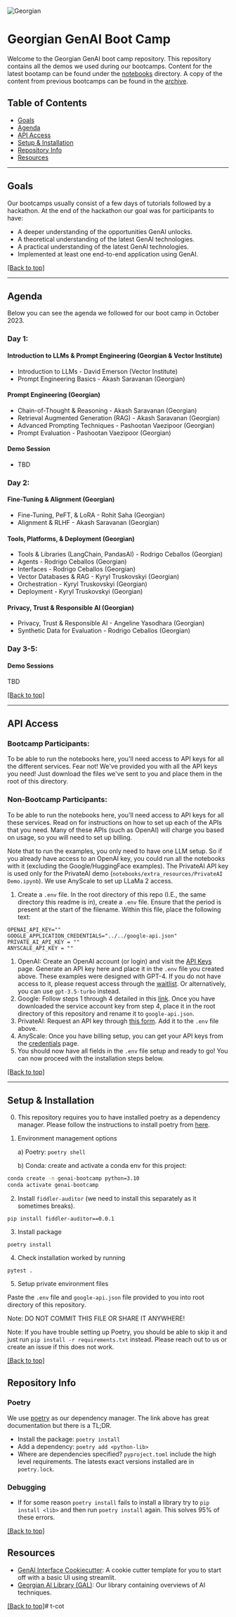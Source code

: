 ![Georgian](assets/georgian-logo.png)

# Georgian GenAI Boot Camp

Welcome to the Georgian GenAI boot camp repository. This repository contains all the demos we used during our bootcamps. Content for the latest bootamp can be found under the [notebooks](https://github.com/georgian-io/genai-bootcamp/tree/main/notebooks) directory. A copy of the content from previous bootcamps can be found in the [archive](https://github.com/georgian-io/genai-bootcamp/tree/main/archive).

## Table of Contents

* [Goals](#goals)
* [Agenda](#agenda)
* [API Access](#api-access)
* [Setup & Installation](#setup--installation)
* [Repository Info](#repository-info)
* [Resources](#resources)

---
## Goals
Our bootcamps usually consist of a few days of tutorials followed by a hackathon. At the end of the hackathon our goal was for participants to have:
- A deeper understanding of the opportunities GenAI unlocks.
- A theoretical understanding of the latest GenAI technologies.
- A practical understanding of the latest GenAI technologies.
- Implemented at least one end-to-end application using GenAI.

[[Back to top]](#)

---
## Agenda

Below you can see the agenda we followed for our boot camp in October 2023. 

### Day 1: 

#### Introduction to LLMs & Prompt Engineering (Georgian & Vector Institute)
* Introduction to LLMs - David Emerson (Vector Institute)
* Prompt Engineering Basics - Akash Saravanan (Georgian)

#### Prompt Engineering (Georgian)
* Chain-of-Thought & Reasoning - Akash Saravanan (Georgian)
* Retrieval Augmented Generation (RAG) - Akash Saravanan (Georgian)
* Advanced Prompting Techniques - Pashootan Vaezipoor (Georgian)
* Prompt Evaluation - Pashootan Vaezipoor (Georgian)

#### Demo Session 
* TBD

### Day 2:
#### Fine-Tuning & Alignment (Georgian)
* Fine-Tuning, PeFT, & LoRA - Rohit Saha (Georgian)
* Alignment & RLHF - Akash Saravanan (Georgian)

#### Tools, Platforms, & Deployment (Georgian)
* Tools & Libraries (LangChain, PandasAI) - Rodrigo Ceballos (Georgian)
* Agents - Rodrigo Ceballos (Georgian)
* Interfaces - Rodrigo Ceballos (Georgian)
* Vector Databases & RAG - Kyryl Truskovskyi (Georgian)
* Orchestration - Kyryl Truskovskyi (Georgian)
* Deployment - Kyryl Truskovskyi (Georgian)

#### Privacy, Trust & Responsible AI (Georgian)
* Privacy, Trust & Responsible AI - Angeline Yasodhara (Georgian)
* Synthetic Data for Evaluation - Rodrigo Ceballos (Georgian)

### Day 3-5:

#### Demo Sessions
TBD

[[Back to top]](#)

---
## API Access

### Bootcamp Participants:

To be able to run the notebooks here, you'll need access to API keys for all the different services. Fear not! We've provided you with all the API keys you need! Just download the files we've sent to you and place them in the root of this directory.

### Non-Bootcamp Participants:

To be able to run the notebooks here, you'll need access to API keys for all these services. Read on for instructions on how to set up each of the APIs that you need. Many of these APIs (such as OpenAI) will charge you based on usage, so you will need to set up billing.

Note that to run the examples, you only need to have one LLM setup. So if you already have access to an OpenAI key, you could run all the notebooks with it (excluding the Google/HuggingFace examples). The PrivateAI API key is used only for the PrivateAI demo (`notebooks/extra_resources/PrivateAI Demo.ipynb`). We use AnyScale to set up LLaMa 2 access. 

1. Create a `.env` file. In the root directory of this repo (I.E., the same directory this readme is in), create a `.env` file. Ensure that the period is present at the start of the filename. Within this file, place the following text:
```
OPENAI_API_KEY=""
GOOGLE_APPLICATION_CREDENTIALS="../../google-api.json"
PRIVATE_AI_API_KEY = ""
ANYSCALE_API_KEY = ""
```

1. OpenAI: Create an OpenAI account (or login) and visit the [API Keys](https://platform.openai.com/account/api-keys) page. Generate an API key here and place it in the `.env` file you created above. These examples were designed with GPT-4. If you do not have access to it, please request access through the [waitlist](https://openai.com/waitlist/gpt-4-api). Or alternatively, you can use `gpt-3.5-turbo` instead.
2. Google: Follow steps 1 through 4 detailed in this [link](https://cloud.google.com/vertex-ai/docs/start/client-libraries). Once you have downloaded the service account key from step 4, place it in the root directory of this repository and rename it to `google-api.json`. 
3. PrivateAI: Request an API key through [this form](https://www.private-ai.com/api-key/). Add it to the `.env` file above.
4. AnyScale: Once you have billing setup, you can get your API keys from the [credentials](https://app.endpoints.anyscale.com/credentials) page.
5. You should now have all fields in the `.env` file setup and ready to go! You can now proceed with the installation steps below.

[[Back to top]](#)

---
## Setup & Installation

0. This repository requires you to have installed poetry as a dependency manager. Please follow the instructions to install poetry from [here](https://python-poetry.org/docs/#installation). 

1. Environment management options
   
    a)  Poetry: ```poetry shell```
    
    b) Conda: create and activate a conda env for this project:
```bash
conda create -n genai-bootcamp python=3.10
conda activate genai-bootcamp
```

2. Install `fiddler-auditor` (we need to install this separately as it sometimes breaks).
```
pip install fiddler-auditor==0.0.1
```

3. Install package
```
poetry install
```

4. Check installation worked by running 
```
pytest .
```

5. Setup private environment files

Paste the `.env` file and `google-api.json` file provided to you into root directory of this repository.

Note: DO NOT COMMIT THIS FILE OR SHARE IT ANYWHERE!

Note: If you have trouble setting up Poetry, you should be able to skip it and just run `pip install -r requirements.txt` instead. Please reach out to us or create an issue if this does not work.

[[Back to top]](#)

## Repository Info
### Poetry
We use [poetry](https://python-poetry.org/) as our dependency manager.
The link above has great documentation but there is a TL;DR.

- Install the package: `poetry install`
- Add a dependency: `poetry add <python-lib>`
- Where are dependencies specified? `pyproject.toml` include the high level requirements. The latests exact versions installed are in `poetry.lock`.

### Debugging
- If for some reason `poetry install` fails to install a library try to `pip install <lib>` and then run `poetry install` again. This solves 95% of these errors.

[[Back to top]](#)

## Resources

* [GenAI Interface Cookiecutter](https://github.com/rodrigo-georgian/genai-interface-cookiecutter): A cookie cutter template for you to start off with a basic UI using streamlit.
* [Georgian AI Library (GAL)](https://github.com/georgian-io/GAL): Our library containing overviews of AI techniques.

[[Back to top]](#)# t-cot

